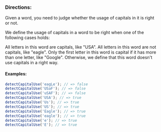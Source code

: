 ### Directions:

Given a word, you need to judge whether the usage of capitals in it is right or not.

We define the usage of capitals in a word to be right when one of the following cases holds:

All letters in this word are capitals, like "USA".
All letters in this word are not capitals, like "eagle".
Only the first letter in this word is capital if it has more than one letter, like "Google".
Otherwise, we define that this word doesn't use capitals in a right way.

#### Examples:

```javascript
detectCapitalUse('eagLe'); // => false
detectCapitalUse('USaF'); // => false
detectCapitalUse('uSAF'); // => false
detectCapitalUse('USA'); // => true
detectCapitalUse('Us'); // => true
detectCapitalUse('US'); // => true
detectCapitalUse('Eagle'); // => true
detectCapitalUse('eagle'); // => true
detectCapitalUse('e'); // => true
detectCapitalUse('E'); // => true
```